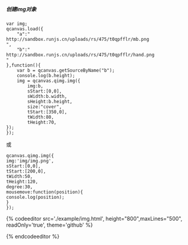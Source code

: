 ##### 创建img对象

```
var img;
qcanvas.load({
    "a":"
http://sandbox.runjs.cn/uploads/rs/475/t0qpfflr/mb.png
",
    "b":"
http://sandbox.runjs.cn/uploads/rs/475/t0qpfflr/hand.png
"
},function(){
    var b = qcanvas.getSourceByName("b");
    console.log(b.height);
    img = qcanvas.qimg.img({
        img:b,
        sStart:[0,0],
        sWidth:b.width,
        sHeight:b.height,
        size:"cover",
        tStart:[350,0],
        tWidth:80,
        tHeight:70,
});
});
```

或

```
qcanvas.qimg.img({
img:'img/img.png',
sStart:[0,0],
tStart:[200,0],
tWidth:50,
tHeight:120,
degree:30,
mousemove:function(position){
console.log(position);
}
});
```

{% codeeditor   src='./example/img.html', height="800",maxLines="500", readOnly='true', theme='github' %}

{% endcodeeditor %}

